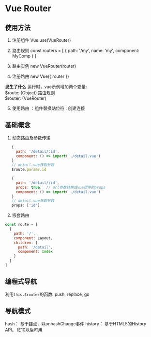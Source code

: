 # Vue Router

## 使用方法
1. 注册组件
   Vue.use(VueRouter)

2. 路由规则
   const routers = [
     {
       path: '/my',
       name: 'my',
       component: MyComp
     }
   ]
   
3. 路由实例
   new VueRouter(router)

4. 注册路由
   new Vue({ router })

**发生了什么**
运行时，vue示例增加两个变量:   
$route: (Object) 路由规则   
$router: (VueRouter)

5. 使用路由
   <router-view>：组件替换站位符
   <router-link>: 创建连接

## 基础概念
1. 动态路由及参数传递
``` javascript
   {
     path: '/detail/:id',
     component: () => import('./detail.vue')
   }
   // detail.vue获取参数
   $route.params.id  
```
``` javascript
   {
     path: '/detail/:id',
     props: true,  // url参数转换成vue组件的props
     component: () => import('./detail.vue')
   }
   // detail.vue获取参数
   props: ['id']
```

2. 嵌套路由
``` javascript
const route = [
  {
    path: '/',
    component: Layout,
    children: {
      path: '/detail',
      component: Index
    }
  }
]
```

## 编程式导航
利用`this.$router`的函数: push, replace, go

## 导航模式
hash： 基于锚点，以onhashChange事件
history： 基于HTML5的History API。 IE10以后可用